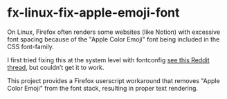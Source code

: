 # fx-linux-fix-apple-emoji-font

On Linux, Firefox often renders some websites (like Notion) with excessive font spacing because of the "Apple Color Emoji" font being included in the CSS font-family.

I first tried fixing this at the system level with fontconfig [see this Reddit thread](https://old.reddit.com/r/openSUSE/comments/1mgiz73/unable_to_unbind_apple_color_emoji_font_from_noto/), but couldn’t get it to work.

This project provides a Firefox userscript workaround that removes "Apple Color Emoji" from the font stack, resulting in proper text rendering.
